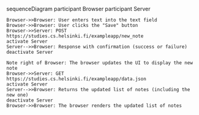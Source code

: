 sequenceDiagram
    participant Browser
    participant Server

    Browser->>Browser: User enters text into the text field
    Browser->>Browser: User clicks the "Save" button
    Browser->>Server: POST https://studies.cs.helsinki.fi/exampleapp/new_note
    activate Server
    Server-->>Browser: Response with confirmation (success or failure)
    deactivate Server

    Note right of Browser: The browser updates the UI to display the new note
    Browser->>Server: GET https://studies.cs.helsinki.fi/exampleapp/data.json
    activate Server
    Server-->>Browser: Returns the updated list of notes (including the new one)
    deactivate Server
    Browser->>Browser: The browser renders the updated list of notes
